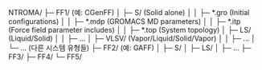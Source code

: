 NTROMA/
 ├─ FF1/      (예: CGenFF)
 │   ├─ S/         (Solid alone)
 │   │   ├─ *.gro      (Initial configurations)
 │   │   ├─ *.mdp      (GROMACS MD parameters)
 │   │   ├─ *.itp      (Force field parameter includes)
 │   │   ├─ *.top      (System topology)
 │   ├─ LS/        (Liquid/Solid)
 │   │   ├─ ...
 │   ├─ VLSV/      (Vapor/Liquid/Solid/Vapor)
 │   │   ├─ ...
 │   └─ ...        (다른 시스템 유형들)
 ├─ FF2/      (예: GAFF)
 │   ├─ S/
 │   ├─ LS/
 │   ├─ ...
 ├─ FF3/
 ├─ FF4/
 └─ FF5/
